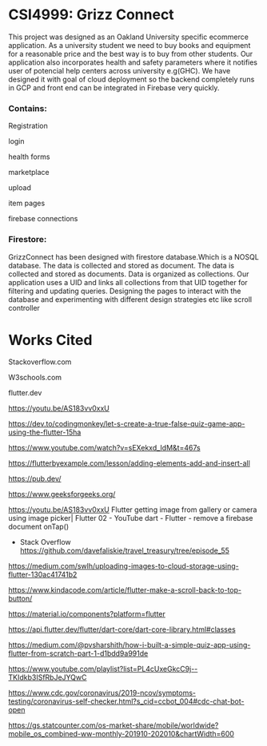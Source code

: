 # CSI4999: Grizz Connect 

This project was designed as an Oakland University specific ecommerce application. As a university student we need to buy books and equipment for a reasonable price and the best way is to buy from other students. Our application also incorporates health and safety parameters where it notifies user of potencial help centers across university e.g(GHC). We have designed it with goal of cloud deployment so the backend completely runs in GCP and front end can be integrated in Firebase very quickly.


### Contains: 
Registration

login

health forms

marketplace

upload

item pages

firebase connections


### Firestore: 

GrizzConnect has been designed with firestore database.Which is a NOSQL database. The data is collected and stored as document. The data is collected and stored as documents. Data is organized as collections. Our application uses a UID and links all collections from that UID together for filtering and updating queries. Designing the pages to interact with the database and experimenting with different design strategies etc like scroll controller 



# Works Cited

Stackoverflow.com

W3schools.com

flutter.dev

https://youtu.be/AS183vv0xxU

https://dev.to/codingmonkey/let-s-create-a-true-false-quiz-game-app-using-the-flutter-15ha

https://www.youtube.com/watch?v=sEXekxd_IdM&t=467s

https://flutterbyexample.com/lesson/adding-elements-add-and-insert-all

https://pub.dev/

https://www.geeksforgeeks.org/

https://youtu.be/AS183vv0xxU
Flutter getting image from gallery or camera using image picker| Flutter 02 - YouTube
dart - Flutter - remove a firebase document onTap() 

- Stack Overflow
 https://github.com/davefaliskie/travel_treasury/tree/episode_55
 
https://medium.com/swlh/uploading-images-to-cloud-storage-using-flutter-130ac41741b2

https://www.kindacode.com/article/flutter-make-a-scroll-back-to-top-button/

 https://material.io/components?platform=flutter
 
https://api.flutter.dev/flutter/dart-core/dart-core-library.html#classes

https://medium.com/@pvsharshith/how-i-built-a-simple-quiz-app-using-flutter-from-scratch-part-1-d1bdd9a991de

https://www.youtube.com/playlist?list=PL4cUxeGkcC9j--TKIdkb3ISfRbJeJYQwC

https://www.cdc.gov/coronavirus/2019-ncov/symptoms-testing/coronavirus-self-checker.html?s_cid=ccbot_004#cdc-chat-bot-open

https://gs.statcounter.com/os-market-share/mobile/worldwide?mobile_os_combined-ww-monthly-201910-202010&chartWidth=600


